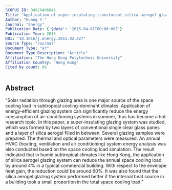 ```yaml
---
SCOPUS_ID: 84926406841
Title: "Application of super-insulating translucent silica aerogel glazing system on commercial building envelope of humid subtropical climates - Impact on space cooling load"
Author: "Huang Y."
Journal: "Energy"
Publication Date: {'$date': '2015-04-01T00:00:00Z'}
Publication Year: 2015
DOI: "10.1016/j.energy.2015.02.027"
Source Type: "Journal"
Document Type: "ar"
Document Type Description: "Article"
Affiliation: "The Hong Kong Polytechnic University"
Affiliation Country: "Hong Kong"
Cited by count: 88
---
```


## Abstract
"Solar radiation through glazing area is one major source of the space cooling load in subtropical cooling-dominant climates. Application of energy-efficient glazing system can significantly reduce the energy consumption of air-conditioning systems in summer, thus has become a hot research topic. In this paper, a super-insulating glazing system was studied, which was formed by two layers of conventional single clear glass panes and a layer of silica aerogel filled in between. Several glazing samples were prepared. The thermal and optical parameters were measured. An annual HVAC (heating, ventilation and air conditioning) system energy analysis was also conducted based on the space cooling load simulation. The result indicated that in humid subtropical climates like Hong Kong, the application of silica aerogel glazing system can reduce the annual space cooling load by around 4% in a typical commercial building. With respect to the envelope heat gain, the reduction could be around 60%. It was also found that the silica aerogel glazing system performed better if the internal heat source in a building took a small proportion in the total space cooling load."
